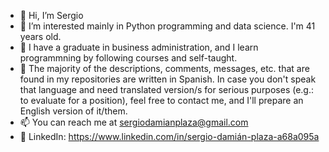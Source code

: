 - 👋 Hi, I’m Sergio
- 👀 I’m interested mainly in Python programming and data science. I'm 41 years old.
- 🌱 I have a graduate in business administration, and I learn programmning by following courses and self-taught.
- 🧾 The majority of the descriptions, comments, messages, etc. that are found in my repositories are written in Spanish. In case you don't speak that language and
     need translated version/s for serious purposes (e.g.: to evaluate for a position), feel free to contact me, and I'll prepare an English version of it/them.
- 📫 You can reach me at sergiodamianplaza@gmail.com
- 📡 LinkedIn: https://www.linkedin.com/in/sergio-damián-plaza-a68a095a
